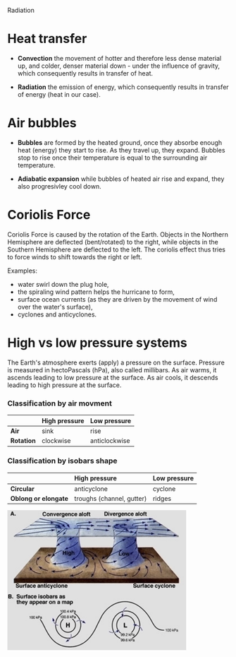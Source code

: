 Radiation

# Heat transfer

- **Convection** the movement of hotter and therefore less dense material up, and colder, denser material down - under the 
influence of gravity, which consequently results in transfer of heat.

- **Radiation** the emission of energy, which consequently results in transfer of energy (heat in our case).


# Air bubbles 

- **Bubbles** are formed by the heated ground, once they absorbe enough heat (energy) they start to rise. As they travel up, they expand.
Bubbles stop to rise once their temperature is equal to the surrounding air temperature.

- **Adiabatic expansion** while bubbles of heated air rise and expand, they also progresivley cool down.


# Coriolis Force

Coriolis Force is caused by the rotation of the Earth. Objects in the Northern Hemisphere are deflected (bent/rotated) to the right, while objects in the Southern Hemisphere are deflected to the left. The coriolis effect thus tries to force winds to shift towards the right or left.

Examples:
- water swirl down the plug hole,
- the spiraling wind pattern helps the hurricane to form,
- surface ocean currents (as they are driven by the movement of wind over the water's surface),
- cyclones and anticyclones.


# High vs low pressure systems

The Earth's atmosphere exerts (apply) a pressure on the surface. Pressure is measured in hectoPascals (hPa), also called millibars. As air warms, it ascends leading to low pressure at the surface. As air cools, it descends leading to high pressure at the surface.


### Classification by air movment

|         | High pressure | Low pressure |
| ------------- |:------------- |:------------ |
| **Air**           | sink  | rise    |
| **Rotation**      | clockwise   | anticlockwise |


### Classification by isobars shape

|                        | High pressure | Low pressure |
| ---------------------- |:------------- |:------------ |
| **Circular**           | anticyclone   | cyclone       |
| **Oblong or elongate** | troughs (channel, gutter) | ridges |


![GitHub Logo](/imgs/high-low-pressure-systems.png)
